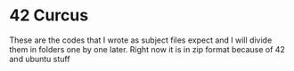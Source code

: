 # 42 Curcus
These are the codes that I wrote as subject files expect and I will divide them in folders one by one later. Right now it is in zip format because of 42 and ubuntu stuff
